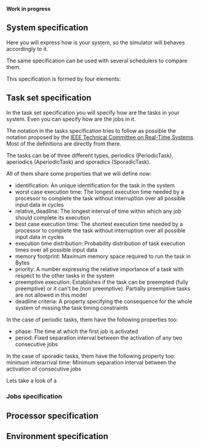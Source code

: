 __Work in progress__

## System specification
Here you will express how is your system, so the simulator will behaves accordingly to it.

The same specification can be used with several schedulers to compare them.

This specification is formed by four elements:

## Task set specification
In the task set specification you will specify how are the tasks in your system. Even you can specify how are the jobs in it.

The notation in the tasks specification tries to follow as possible the notation proposed by the [IEEE Technical Committee on Real-Time Systems](https://site.ieee.org/tcrts/education/terminology-and-notation/). Most of the definitions are directly from there.

The tasks can be of three different types, periodics (PeriodicTask), aperiodics (AperiodicTask) and sporadics (SporadicTask).

All of them share some properties that we will define now:

- identification: An unique identification for the task in the system
- worst case execution time: The longest execution time needed by a processor to complete the task without interruption over all possible input data in cycles
- relative_deadline: The longest interval of time within which any job should complete its execution
- best case execution time: The shortest execution time needed by a processor to complete the task without interruption over all possible input data in cycles
- execution time distribution: Probability distribution of task execution times over all possible input data
- memory footprint: Maximum memory space required to run the task in Bytes
- priority: A number expressing the relative importance of a task with respect to the other tasks in the system
- preemptive execution: Establishes if the task can be preempted (fully preemptive) or it can't be (non preemptive). Partially preemptive tasks are not allowed in this model
- deadline criteria: A property specifying the consequence for the whole system of missing the task timing constraints

In the case of periodic tasks, them have the following properties too:

- phase: The time at which the first job is activated
- period: Fixed separation interval between the activation of any two consecutive jobs

In the case of sporadic tasks, them have the following property too:
minimum interarrival time: Minimum separation interval between the activation of consecutive jobs

Lets take a look of a 

### Jobs specification

## Processor specification

## Environment specification